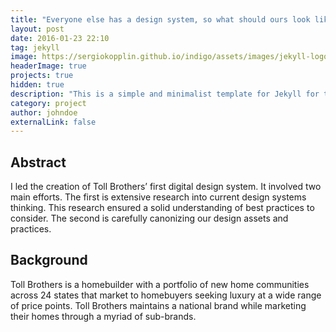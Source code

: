 ```yaml
---
title: "Everyone else has a design system, so what should ours look like?"
layout: post
date: 2016-01-23 22:10
tag: jekyll
image: https://sergiokopplin.github.io/indigo/assets/images/jekyll-logo-light-solid.png
headerImage: true
projects: true
hidden: true
description: "This is a simple and minimalist template for Jekyll for those who likes to eat noodles."
category: project
author: johndoe
externalLink: false
---
```



## Abstract

I led the creation of Toll Brothers’ first digital design system. It involved two main efforts. The first is extensive research into current design systems thinking. This research ensured a solid understanding of best practices to consider. The second is carefully canonizing our design assets and practices.

## Background

Toll Brothers is a homebuilder with a portfolio of new home communities across 24 states that market to homebuyers seeking luxury at a wide range of price points. Toll Brothers maintains a national brand while marketing their homes through a myriad of sub-brands.

